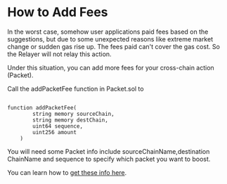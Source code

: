 # How to Add Fees

In the worst case, somehow user applications paid fees based on the suggestions, but due to some unexpected reasons like extreme market change or sudden gas rise up. The fees paid can't cover the gas cost. So the Relayer will not relay this action.

Under this situation, you can add more fees for your cross-chain action (Packet).

Call the addPacketFee function in Packet.sol to 

```solidity

function addPacketFee(
        string memory sourceChain,
        string memory destChain,
        uint64 sequence,
        uint256 amount
    )

```

You will need some Packet info include sourceChainName,destination ChainName and sequence to specify which packet you want to boost.

You can learn how to [get these info here](../Cross-Chain-Tracking/1Track.md).
